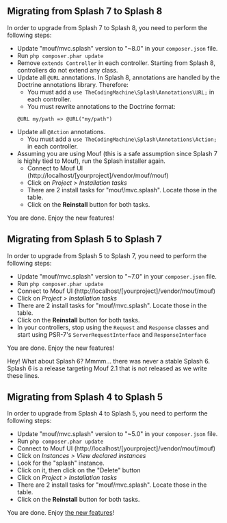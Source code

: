 Migrating from Splash 7 to Splash 8
-----------------------------------

In order to upgrade from Splash 7 to Splash 8, you need to perform the following steps:

- Update "mouf/mvc.splash" version to "~8.0" in your `composer.json` file.
- Run `php composer.phar update`
- Remove `extends Controller` in each controller. Starting from Splash 8, controllers do not extend any class.
- Update all `@URL` annotations. In Splash 8, annotations are handled by the Doctrine annotations library. Therefore:
    - You must add a `use TheCodingMachine\Splash\Annotations\URL;` in each controller.
    - You must rewrite annotations to the Doctrine format:
    ```
    @URL my/path => @URL("my/path")
    ```
- Update all `@Action` annotations.
    - You must add a `use TheCodingMachine\Splash\Annotations\Action;` in each controller.
- Assuming you are using Mouf (this is a safe assumption since Splash 7 is highly tied to Mouf), run the Splash installer again.
    - Connect to Mouf UI (http://localhost/[yourproject]/vendor/mouf/mouf)
    - Click on *Project > Installation tasks*
    - There are 2 install tasks for "mouf/mvc.splash". Locate those in the table.
    - Click on the **Reinstall** button for both tasks.

You are done. Enjoy the new features!

Migrating from Splash 5 to Splash 7
-----------------------------------

In order to upgrade from Splash 5 to Splash 7, you need to perform the following steps:

- Update "mouf/mvc.splash" version to "~7.0" in your `composer.json` file.
- Run `php composer.phar update`
- Connect to Mouf UI (http://localhost/[yourproject]/vendor/mouf/mouf)
- Click on *Project > Installation tasks*
- There are 2 install tasks for "mouf/mvc.splash". Locate those in the table.
- Click on the **Reinstall** button for both tasks.
- In your controllers, stop using the `Request` and `Response` classes and start using PSR-7's `ServerRequestInterface` and `ResponseInterface`

You are done. Enjoy the new features!

Hey! What about Splash 6?
Mmmm... there was never a stable Splash 6. Splash 6 is a release targeting Mouf 2.1 that is not released as we write these lines.

Migrating from Splash 4 to Splash 5
-----------------------------------

In order to upgrade from Splash 4 to Splash 5, you need to perform the following steps:

- Update "mouf/mvc.splash" version to "~5.0" in your `composer.json` file.
- Run `php composer.phar update`
- Connect to Mouf UI (http://localhost/[yourproject]/vendor/mouf/mouf)
- Click on *Instances > View declared instances*
- Look for the "splash" instance.
- Click on it, then click on the "Delete" button
- Click on *Project > Installation tasks*
- There are 2 install tasks for "mouf/mvc.splash". Locate those in the table.
- Click on the **Reinstall** button for both tasks.

You are done. Enjoy [the new features](http://mouf-php.com/stackphp-support-added-to-splash)!
